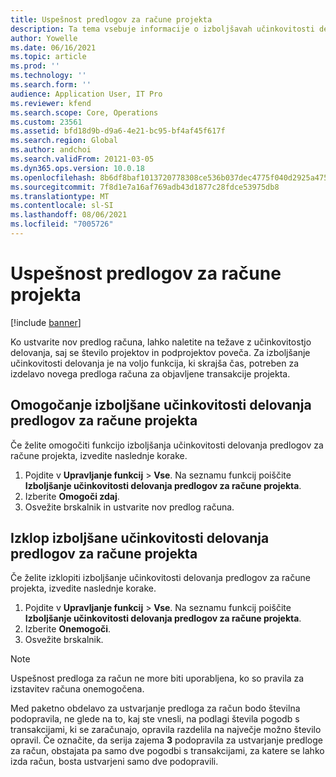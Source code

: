 ```yaml
---
title: Uspešnost predlogov za račune projekta
description: Ta tema vsebuje informacije o izboljšavah učinkovitosti delovanja predlogov računov za projekte.
author: Yowelle
ms.date: 06/16/2021
ms.topic: article
ms.prod: ''
ms.technology: ''
ms.search.form: ''
audience: Application User, IT Pro
ms.reviewer: kfend
ms.search.scope: Core, Operations
ms.custom: 23561
ms.assetid: bfd18d9b-d9a6-4e21-bc95-bf4af45f617f
ms.search.region: Global
ms.author: andchoi
ms.search.validFrom: 20121-03-05
ms.dyn365.ops.version: 10.0.18
ms.openlocfilehash: 8b6df8baf1013720778308ce536b037dec4775f040d2925a47508fb373900f81
ms.sourcegitcommit: 7f8d1e7a16af769adb43d1877c28fdce53975db8
ms.translationtype: MT
ms.contentlocale: sl-SI
ms.lasthandoff: 08/06/2021
ms.locfileid: "7005726"
---
```

# <a name="project-invoice-proposal-performance"></a>Uspešnost predlogov za račune projekta

[!include [banner](../includes/banner.md)]

Ko ustvarite nov predlog računa, lahko naletite na težave z učinkovitostjo delovanja, saj se število projektov in podprojektov poveča. Za izboljšanje učinkovitosti delovanja je na voljo funkcija, ki skrajša čas, potreben za izdelavo novega predloga računa za objavljene transakcije projekta.

## <a name="enable-project-invoice-proposal-performance-enhancement"></a>Omogočanje izboljšane učinkovitosti delovanja predlogov za račune projekta
Če želite omogočiti funkcijo izboljšanja učinkovitosti delovanja predlogov za račune projekta, izvedite naslednje korake.

1.  Pojdite v **Upravljanje funkcij** > **Vse**. Na seznamu funkcij poiščite **Izboljšanje učinkovitosti delovanja predlogov za račune projekta**.
2.  Izberite **Omogoči zdaj**.
3.  Osvežite brskalnik in ustvarite nov predlog računa.

## <a name="turn-off-project-invoice-proposal-performance-enhancement"></a>Izklop izboljšane učinkovitosti delovanja predlogov za račune projekta
Če želite izklopiti izboljšanje učinkovitosti delovanja predlogov za račune projekta, izvedite naslednje korake.

1.  Pojdite v **Upravljanje funkcij** > **Vse**. Na seznamu funkcij poiščite **Izboljšanje učinkovitosti delovanja predlogov za račune projekta**.
2.  Izberite **Onemogoči**.
3.  Osvežite brskalnik.

> [!NOTE]
> Uspešnost predloga za račun ne more biti uporabljena, ko so pravila za izstavitev računa onemogočena.
> 
> Med paketno obdelavo za ustvarjanje predloga za račun bodo številna podopravila, ne glede na to, kaj ste vnesli, na podlagi števila pogodb s transakcijami, ki se zaračunajo, opravila razdelila na največje možno število opravil. Če označite, da serija zajema **3** podopravila za ustvarjanje predloge za račun, obstajata pa samo dve pogodbi s transakcijami, za katere se lahko izda račun, bosta ustvarjeni samo dve podopravili.
